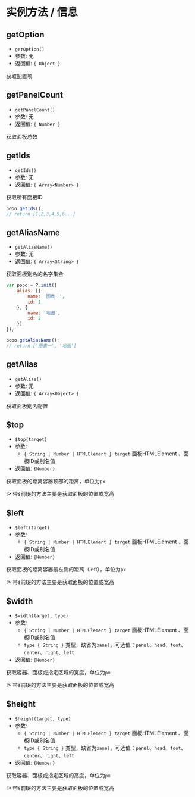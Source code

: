 # 实例方法 / 信息

## getOption

- `getOption()`
- 参数: 无
- 返回值: `{ Object }`

获取配置项

## getPanelCount

- `getPanelCount()`
- 参数: 无
- 返回值: `{ Number }`

获取面板总数

## getIds

- `getIds()`
- 参数: 无
- 返回值: `{ Array<Number> }`

获取所有面板ID

```js
popo.getIds();
// return [1,2,3,4,5,6...]
```

## getAliasName

- `getAliasName()`
- 参数: 无
- 返回值: `{ Array<String> }`

获取面板别名的名字集合

```js
var popo = P.init({
    alias: [{
        name: '图表一',
        id: 1
    }, {
        name: '地图',
        id: 2
    }]
});

popo.getAliasName();
// return ['图表一', '地图']
```

## getAlias

- `getAlias()`
- 参数: 无
- 返回值: `{ Array<Object> }`

获取面板别名配置

## $top

- `$top(target)`
- 参数:
  - `{ String | Number | HTMLElement } target` 面板HTMLElement 、面板ID或别名值
- 返回值: `{Number}`

获取面板的距离容器顶部的距离，单位为`px`

!> 带`$`前辍的方法主要是获取面板的位置或宽高

## $left

- `$left(target)`
- 参数:
  - `{ String | Number | HTMLElement } target` 面板HTMLElement 、面板ID或别名值
- 返回值: `{Number}`

获取面板的距离容器最左侧的距离（left），单位为`px`

!> 带`$`前辍的方法主要是获取面板的位置或宽高

## $width

- `$width(target, type)`
- 参数:
  - `{ String | Number | HTMLElement } target` 面板HTMLElement 、面板ID或别名值
  - `type { String }` 类型，缺省为`panel`，可选值：`panel`、`head`、`foot`、`center`、`right`、`left`
- 返回值: `{Number}`

获取容器、面板或指定区域的宽度，单位为`px`

!> 带`$`前辍的方法主要是获取面板的位置或宽高

## $height

- `$height(target, type)`
- 参数:
  - `{ String | Number | HTMLElement } target` 面板HTMLElement 、面板ID或别名值
  - `type { String }` 类型，缺省为`panel`，可选值：`panel`、`head`、`foot`、`center`、`right`、`left`
- 返回值: `{Number}`

获取容器、面板或指定区域的高度，单位为`px`

!> 带`$`前辍的方法主要是获取面板的位置或宽高